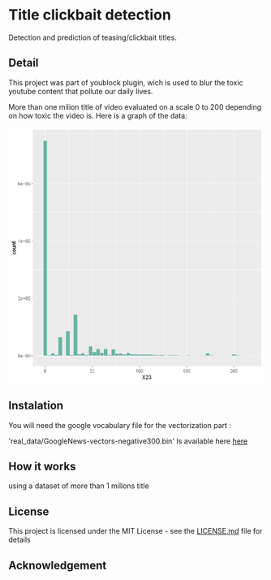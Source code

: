 # Title clickbait detection

Detection and prediction of teasing/clickbait titles.

## Detail

This project was part of youblock plugin, wich is used to blur the toxic youtube content that pollute our daily lives.

More than one milion title of video evaluated on a scale 0 to 200 depending on how toxic the video is.
Here is a graph of the data:

![clickbait title dataset](img/README-a5c62a3e.png)

## Instalation

You will need the google vocabulary file for the vectorization part :

'real_data/GoogleNews-vectors-negative300.bin' Is available here [here](https://github.com/mmihaltz/word2vec-GoogleNews-vectors)

## How it works

using a dataset of more than 1 millons title

## License

This project is licensed under the MIT License - see the [LICENSE.md](LICENSE.md) file for details

## Acknowledgement

